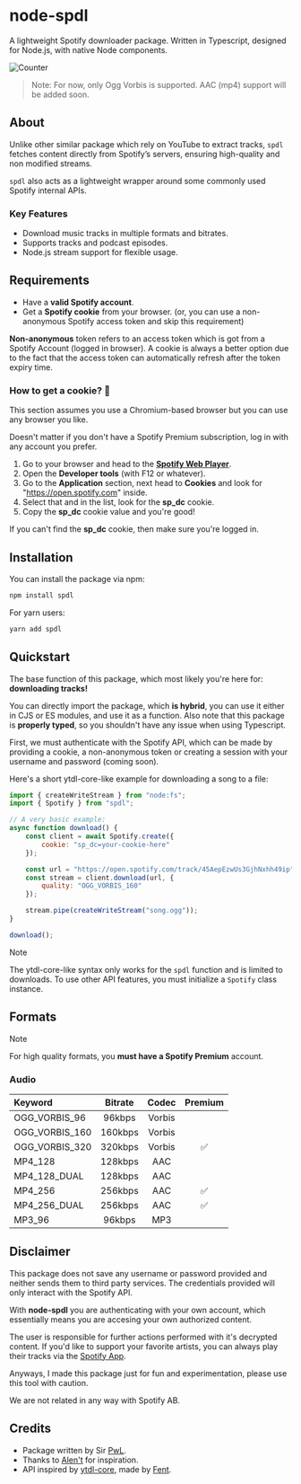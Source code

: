 # node-spdl
A lightweight Spotify downloader package.
Written in Typescript, designed for Node.js, with native Node components.

![Counter](https://count.getloli.com/@:node-spdl?name=%3Anode-spdl&padding=7&offset=0&align=center&scale=1&pixelated=1&darkmode=auto)

> Note: For now, only Ogg Vorbis is supported.
> AAC (mp4) support will be added soon.

## About

Unlike other similar package which rely on YouTube to extract tracks, `spdl` fetches content directly from Spotify’s servers, ensuring high-quality and non modified streams.

`spdl` also acts as a lightweight wrapper around some commonly used Spotify internal APIs.

### Key Features
- Download music tracks in multiple formats and bitrates.
- Supports tracks and podcast episodes.
- Node.js stream support for flexible usage.

## Requirements

- Have a **valid Spotify account**.
- Get a **Spotify cookie** from your browser. (or, you can use a non-anonymous Spotify access token and skip this requirement)

**Non-anonymous** token refers to an access token which is got from a Spotify Account (logged in browser).
A cookie is always a better option due to the fact that the access token can automatically refresh after the token expiry time.

### How to get a cookie? 🍪
This section assumes you use a Chromium-based browser but you can use any browser you like.

Doesn't matter if you don't have a Spotify Premium subscription, log in with any account you prefer.

1. Go to your browser and head to the **[Spotify Web Player](https://open.spotify.com)**.
2. Open the **Developer tools** (with F12 or whatever). 
3. Go to the **Application** section, next head to **Cookies** and look for "https://open.spotify.com" inside.
4. Select that and in the list, look for the **sp_dc** cookie. 
5. Copy the **sp_dc** cookie value and you're good!

If you can't find the **sp_dc** cookie, then make sure you're logged in.

## Installation

You can install the package via npm:
```sh
npm install spdl
```

For yarn users:
```sh
yarn add spdl
```

## Quickstart

The base function of this package, which most likely you're here for: **downloading tracks!**

You can directly import the package, which **is hybrid**, you can use it either in CJS or ES modules, and use it as a function.
Also note that this package is **properly typed**, so you shouldn't have any issue when using Typescript.

First, we must authenticate with the Spotify API, which can be made by providing a cookie, a non-anonymous token or creating a session with your username and password (coming soon). 

Here's a short ytdl-core-like example for downloading a song to a file:

```js
import { createWriteStream } from "node:fs";
import { Spotify } from "spdl";

// A very basic example:
async function download() {
    const client = await Spotify.create({
        cookie: "sp_dc=your-cookie-here"
    });

    const url = "https://open.spotify.com/track/45AepEzwUs3GjhNxhh49ip";
    const stream = client.download(url, {
        quality: "OGG_VORBIS_160"
    });

    stream.pipe(createWriteStream("song.ogg"));
}

download();
```

> [!NOTE]  
> The ytdl-core-like syntax only works for the `spdl` function and is limited to downloads.
> To use other API features, you must initialize a `Spotify` class instance.

## Formats

> [!NOTE]
> For high quality formats, you **must have a Spotify Premium** account.

### Audio

| Keyword       | Bitrate | Codec  | Premium |
|:--------------|:-------:|:------:|:-------:|
| OGG_VORBIS_96 | 96kbps  | Vorbis |         |
| OGG_VORBIS_160| 160kbps | Vorbis |         |
| OGG_VORBIS_320| 320kbps | Vorbis | ✅      |
| MP4_128       | 128kbps | AAC    |         | 
| MP4_128_DUAL  | 128kbps | AAC    |         | 
| MP4_256       | 256kbps | AAC    | ✅      |
| MP4_256_DUAL  | 256kbps | AAC    | ✅      |
| MP3_96        | 96kbps  | MP3    |         |

## Disclaimer

This package does not save any username or password provided and neither sends them to third party services.
The credentials provided will only interact with the Spotify API.

With **node-spdl** you are authenticating with your own account, which essentially means you are accesing your own authorized content.

The user is responsible for further actions performed with it's decrypted content.
If you'd like to support your favorite artists, you can always play their tracks via the [Spotify App](https://open.spotify.com).

Anyways, I made this package just for fun and experimentation, please use this tool with caution.

We are not related in any way with Spotify AB.

## Credits
- Package written by Sir [PwL](https://github.com/PwLDev).
- Thanks to [Alen't](https://github.com/ale057j0825) for inspiration.
- API inspired by [ytdl-core](https://github.com/fent/node-ytdl-core), made by [Fent](https://github.com/fent).
